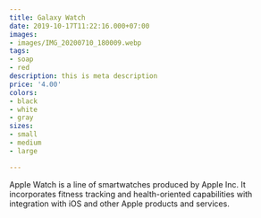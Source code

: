 ```yaml
---
title: Galaxy Watch
date: 2019-10-17T11:22:16.000+07:00
images:
- images/IMG_20200710_180009.webp
tags:
- soap
- red
description: this is meta description
price: '4.00'
colors:
- black
- white
- gray
sizes:
- small
- medium
- large

---
```

Apple Watch is a line of smartwatches produced by Apple Inc. It incorporates fitness tracking and health-oriented capabilities with integration with iOS and other Apple products and services.
